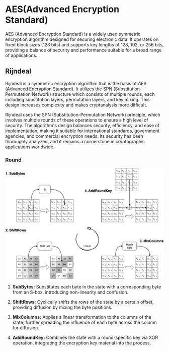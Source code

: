 # AES(Advanced Encryption Standard)

AES (Advanced Encryption Standard) is a widely used symmetric encryption algorithm designed for securing electronic data. It operates on fixed block sizes (128 bits) and supports key lengths of 128, 192, or 256 bits, providing a balance of security and performance suitable for a broad range of applications.

## Rijndeal

Rijndeal is a symmetric encryption algorithm that is the basis of AES (Advanced Encryption Standard). It utilizes the SPN (Substitution-Permutation Network) structure which consists of multiple rounds, each including substitution layers, permutation layers, and key mixing. This design increases complexity and makes cryptanalysis more difficult.

Rijndeal uses the SPN (Substitution-Permutation Network) principle, which involves multiple rounds of these operations to ensure a high level of security. The algorithm's design balances security, efficiency, and ease of implementation, making it suitable for international standards, government agencies, and commercial encryption needs. Its security has been thoroughly analyzed, and it remains a cornerstone in cryptographic applications worldwide.

### Round

![round](./assets/round.drawio.png)

1. **SubBytes:** Substitutes each byte in the state with a corresponding byte from an S-box, introducing non-linearity and confusion.

2. **ShiftRows:** Cyclically shifts the rows of the state by a certain offset, providing diffusion by mixing the byte positions.

3. **MixColumns:** Applies a linear transformation to the columns of the state, further spreading the influence of each byte across the column for diffusion.

4. **AddRoundKey:** Combines the state with a round-specific key via XOR operation, integrating the encryption key material into the process.
